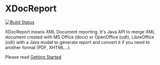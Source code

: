 XDocReport
==========

[![Build Status](https://secure.travis-ci.org/opensagres/xdocreport.png)](http://travis-ci.org/opensagres/xdocreport)

XDocReport means XML Document reporting. It's Java API to merge XML document created with MS Office (docx) or OpenOffice (odt), LibreOffice (odt) with a Java model to generate report and convert it if you need to another format (PDF, XHTML...). 

Please read [Getting Started](https://github.com/opensagres/xdocreport/wiki/Getting-Started)

